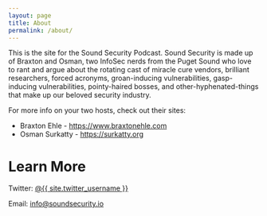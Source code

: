 ```yaml
---
layout: page
title: About
permalink: /about/
---
```


This is the site for the Sound Security Podcast. Sound Security is made up of Braxton and Osman, two
InfoSec nerds from the Puget Sound who love to rant and argue about the rotating cast of miracle cure
vendors, brilliant researchers, forced acronyms, groan-inducing vulnerabilities, gasp-inducing vulnerabilities,
pointy-haired bosses, and other-hyphenated-things that make up our beloved security industry.

For more info on your two hosts, check out their sites:

* Braxton Ehle - <https://www.braxtonehle.com>
* Osman Surkatty - <https://surkatty.org>

Learn More
=======

Twitter: [@{{ site.twitter_username }}](https://twitter.com/{{site.twitter_username}})

Email: <info@soundsecurity.io>



